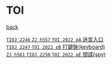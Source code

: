 # TOI
[back](..)  

[`TIOJ 2246` `ZJ h557` `TOI 2022 pA` 迷宮入口](/codesp/docs/TIOJ_2246)  
[`TIOJ 2247` `TOI 2022 pB` 打鍵盤(keyboard)](/codesp/docs/TIOJ_2247)  
[`ZJ h561` `TIOJ 2250` `TOI 2022 pE` 間諜(spy)](/codesp/docs/ZJ_h561)  
